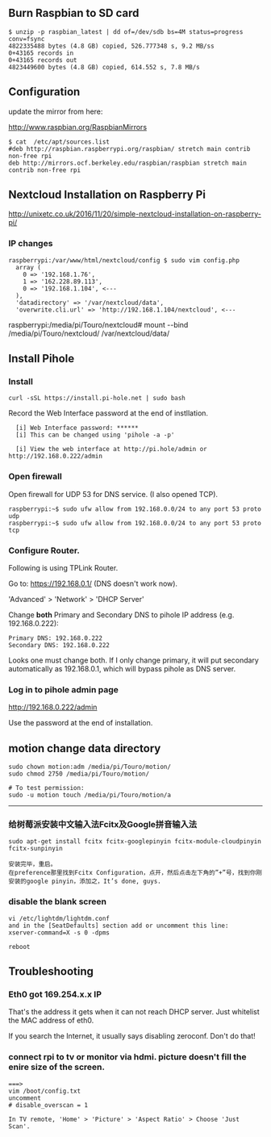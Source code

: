 ## Burn Raspbian to SD card

```
$ unzip -p raspbian_latest | dd of=/dev/sdb bs=4M status=progress conv=fsync
4822335488 bytes (4.8 GB) copied, 526.777348 s, 9.2 MB/ss
0+43165 records in
0+43165 records out
4823449600 bytes (4.8 GB) copied, 614.552 s, 7.8 MB/s
```

## Configuration

update the mirror from here:

http://www.raspbian.org/RaspbianMirrors

```
$ cat  /etc/apt/sources.list
#deb http://raspbian.raspberrypi.org/raspbian/ stretch main contrib non-free rpi
deb http://mirrors.ocf.berkeley.edu/raspbian/raspbian stretch main contrib non-free rpi
```


## Nextcloud Installation on Raspberry Pi

http://unixetc.co.uk/2016/11/20/simple-nextcloud-installation-on-raspberry-pi/

### IP changes

```
raspberrypi:/var/www/html/nextcloud/config $ sudo vim config.php
  array (
    0 => '192.168.1.76',
    1 => '162.228.89.113',
    0 => '192.168.1.104', <---
  ),
  'datadirectory' => '/var/nextcloud/data',
  'overwrite.cli.url' => 'http://192.168.1.104/nextcloud', <---
```

raspberrypi:/media/pi/Touro/nextcloud# mount --bind /media/pi/Touro/nextcloud/ /var/nextcloud/data/

## Install Pihole

### Install

```
curl -sSL https://install.pi-hole.net | sudo bash
```

Record the Web Interface password at the end of instllation.

```
  [i] Web Interface password: ******
  [i] This can be changed using 'pihole -a -p'

  [i] View the web interface at http://pi.hole/admin or http://192.168.0.222/admin
```

### Open firewall 

Open firewall for UDP 53 for DNS service. (I also opened TCP).

```
raspberrypi:~$ sudo ufw allow from 192.168.0.0/24 to any port 53 proto udp
raspberrypi:~$ sudo ufw allow from 192.168.0.0/24 to any port 53 proto tcp
```

### Configure Router.

Following is using TPLink Router.

Go to:
https://192.168.0.1/
(DNS doesn't work now).

'Advanced' > 'Network' > 'DHCP Server'

Change **both** Primary and Secondary DNS to pihole IP address (e.g. 192.168.0.222):

```
Primary DNS: 192.168.0.222
Secondary DNS: 192.168.0.222
```
Looks one must change both. If I only change primary, 
it will put secondary automatically as 192.168.0.1, 
which will bypass pihole as DNS server.

### Log in to pihole admin page

http://192.168.0.222/admin

Use the password at the end of installation.

## motion change data directory

```
sudo chown motion:adm /media/pi/Touro/motion/
sudo chmod 2750 /media/pi/Touro/motion/

# To test permission:
sudo -u motion touch /media/pi/Touro/motion/a
```
------------------------------------------------------
### 给树莓派安装中文输入法Fcitx及Google拼音输入法
```
sudo apt-get install fcitx fcitx-googlepinyin fcitx-module-cloudpinyin fcitx-sunpinyin

安装完毕，重启。
在preference那里找到Fcitx Configuration，点开，然后点击左下角的”+”号，找到你刚安装的google pinyin，添加之，It’s done, guys.
```

### disable the blank screen

```
vi /etc/lightdm/lightdm.conf
and in the [SeatDefaults] section add or uncomment this line:
xserver-command=X -s 0 -dpms

reboot
```

## Troubleshooting

### Eth0 got 169.254.x.x IP

That's the address it gets when it can not reach DHCP server. Just whitelist the MAC address of eth0.

If you search the Internet, it usually says disabling zeroconf. Don't do that!


### connect rpi to tv or monitor via hdmi. picture doesn't fill the enire size of the screen.

```
===>
vim /boot/config.txt
uncomment
# disable_overscan = 1

In TV remote, 'Home' > 'Picture' > 'Aspect Ratio' > Choose 'Just Scan'.
```


